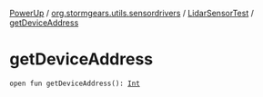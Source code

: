 [PowerUp](../../index.md) / [org.stormgears.utils.sensordrivers](../index.md) / [LidarSensorTest](index.md) / [getDeviceAddress](./get-device-address.md)

# getDeviceAddress

`open fun getDeviceAddress(): `[`Int`](https://kotlinlang.org/api/latest/jvm/stdlib/kotlin/-int/index.html)